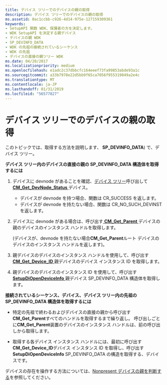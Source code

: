 ```yaml
---
title: デバイス ツリーでのデバイスの親の取得
description: デバイス ツリーでのデバイスの親の取得
ms.assetid: 0ac1ccbb-c926-4d14-975e-127159309361
keywords:
- SetupAPI 関数 WDK、保護者の方を決定します。
- WDK SetupAPI を決定する親デバイス
- デバイスの親 WDK
- SP_DEVINFO_DATA
- WDK の先祖の接続されているシーケンス
- WDK の先祖
- デバイスの直接の親ツリー WDK
ms.date: 04/20/2017
ms.localizationpriority: medium
ms.openlocfilehash: e1adc2c37dbbcfc164eeef73fa99853abde93a1c
ms.sourcegitcommit: a33b7978e22d5bb9f65ca7056f955319049a2e4c
ms.translationtype: MT
ms.contentlocale: ja-JP
ms.lasthandoff: 01/31/2019
ms.locfileid: "56577827"
---
```

# <a name="obtaining-the-parent-of-a-device-in-the-device-tree"></a>デバイス ツリーでのデバイスの親の取得





このトピックでは、取得する方法を説明します、 **SP_DEVINFO_DATA**) で、デバイス ツリー。

**デバイス ツリー内のデバイスの直接の親の SP_DEVINFO_DATA 構造体を取得するには**

1.  デバイスに devnode があることを確認、[デバイス ツリー](https://msdn.microsoft.com/library/windows/hardware/ff543194)呼び出して[ **CM_Get_DevNode_Status** ](https://msdn.microsoft.com/library/windows/hardware/ff538514)デバイス。
    -   デバイスが devnode を持つ場合、関数は CR_SUCCESS を返します。
    -   デバイスが devnode を持たない場合、関数は CR_NO_SUCH_DEVINST を返します。

2.  デバイスに devnode がある場合は、呼び出す[ **CM_Get_Parent** ](https://msdn.microsoft.com/library/windows/hardware/ff538610)デバイスの親のデバイスのインスタンス ハンドルを取得します。

    (デバイスが、devnode を持たない場合**CM_Get_Parent**ルート デバイスのデバイスのインスタンス ハンドルを返します)。

3.  親デバイスのデバイスのインスタンス ハンドルを使用して、呼び出す[ **CM_Get_Device_ID** ](https://msdn.microsoft.com/library/windows/hardware/ff538405)親デバイスのデバイス インスタンス ID を取得します。

4.  親デバイスのデバイスのインスタンス ID を使用して、呼び出す[ **SetupDiOpenDeviceInfo** ](https://msdn.microsoft.com/library/windows/hardware/ff552071)親デバイス SP_DEVINFO_DATA 構造体を取得します。

**接続されているシーケンス、デバイス、デバイス ツリー内の先祖の SP_DEVINFO_DATA 構造体を取得するには**

-   特定の先祖で終わるおよびデバイスの直接の親から呼び出す**CM_Get_Parent**すべてのハンドルを取得するまで繰り返し。 呼び出しごとに**CM_Get_Parent**装置のデバイスのインスタンス ハンドルは、前の呼び出しから取得します。

-   取得する各デバイス インスタンス ハンドルには、最初に呼び出す**CM_Get_Device_ID**デバイス インスタンス ID を取得し、呼び出す**SetupDiOpenDeviceInfo** SP_DEVINFO_DATA の構造を取得する、デバイスです。

デバイスの存在を操作する方法については、[Nonpresent デバイスの親を判断する](determining-the-parent-of-a-nonpresent-device.md)を参照してください。

 

 





